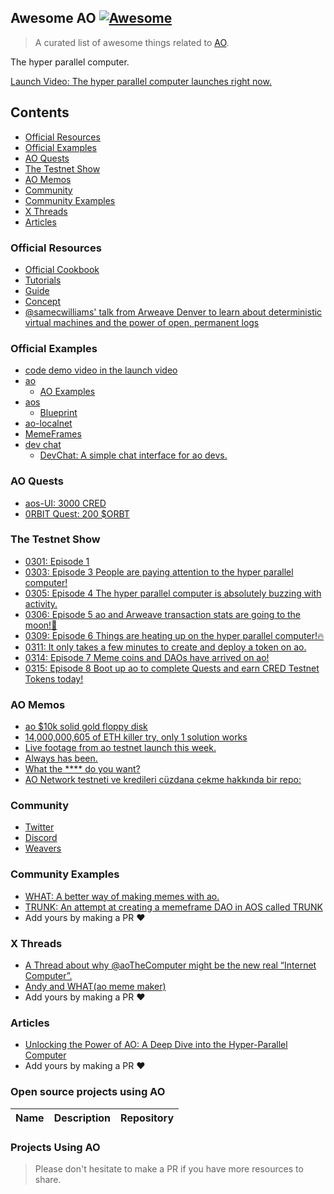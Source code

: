 ## Awesome AO [![Awesome](https://cdn.rawgit.com/sindresorhus/awesome/d7305f38d29fed78fa85652e3a63e154dd8e8829/media/badge.svg)](https://github.com/HelloRWA/awesome-ao)

> A curated list of awesome things related to [AO](https://ao.arweave.dev/).

The hyper parallel computer.

[Launch Video: The hyper parallel computer launches right now.](https://twitter.com/aoTheComputer/status/1762545634035290465)

## Contents

- [Official Resources](#official-resources)
- [Official Examples](#official-examples)
- [AO Quests](#ao-quests)
- [The Testnet Show](#the-testnet-show)
- [AO Memos](#ao-memos)
- [Community](#community)
- [Community Examples](#community-examples)
- [X Threads](#x-threads)
- [Articles](#articles)

### Official Resources

- [Official Cookbook](https://cookbook_ao.g8way.io/)
- [Tutorials](https://cookbook_ao.g8way.io/tutorials/index.html)
- [Guide](https://cookbook_ao.g8way.io/guides/index.html)
- [Concept](https://cookbook_ao.g8way.io/concepts/index.html)
- [@samecwilliams' talk from Arweave Denver to learn about deterministic virtual machines and the power of open, permanent logs](https://twitter.com/ar_io_network/status/1768668003753672941)

### Official Examples

- [code demo video in the launch video](https://twitter.com/aoTheComputer/status/1763702970040856833)
- [ao](https://github.com/permaweb/ao)
  - [AO Examples](https://github.com/permaweb/ao/tree/main/lua-examples)
- [aos](https://github.com/permaweb/aos)
  - [Blueprint](https://github.com/permaweb/aos/tree/main/blueprints)
- [ao-localnet](https://github.com/permaweb/ao-localnet)
- [MemeFrames](https://github.com/permaweb/memeframes)
- [dev chat](https://twitter.com/aoTheComputer/status/1768367488885244200)
  - [DevChat: A simple chat interface for ao devs.](https://github.com/samcamwilliams/DevChat)

### AO Quests

- [aos-UI: 3000 CRED](https://twitter.com/aoTheComputer/status/1767627422445572185)
- [0RBIT Quest: 200 $ORBT](https://twitter.com/0rbitco/status/1767978594783867262)

### The Testnet Show

- [0301: Episode 1](https://twitter.com/PSkinnerTech/status/1763376344581230943)
- [0303: Episode 3 People are paying attention to the hyper parallel computer!](https://twitter.com/aoTheComputer/status/1763987298012586204)
- [0305: Episode 4 The hyper parallel computer is absolutely buzzing with activity.](https://twitter.com/aoTheComputer/status/1764847266437960046)
- [0306: Episode 5 ao and Arweave transaction stats are going to the moon!🚀](https://twitter.com/aoTheComputer/status/1765142642541891713)
- [0309: Episode 6 Things are heating up on the hyper parallel computer!🔥](https://twitter.com/aoTheComputer/status/1766341140972966042)
- [0311: It only takes a few minutes to create and deploy a token on ao.](https://twitter.com/aoTheComputer/status/1766942885809901864)
- [0314: Episode 7 Meme coins and DAOs have arrived on ao!](https://twitter.com/aoTheComputer/status/1767950102180810925)
- [0315: Episode 8 Boot up ao to complete Quests and earn CRED Testnet Tokens today!](https://twitter.com/aoTheComputer/status/1768317921548501389)

### AO Memos

- [ao $10k solid gold floppy disk](https://twitter.com/aoTheComputer/status/1763020597972410731)
- [14,000,000,605 of ETH killer try, only 1 solution works](https://twitter.com/StarkEVM99/status/1763586312819679573)
- [Live footage from ao testnet launch this week.](https://twitter.com/aoTheComputer/status/1764397452809920670)
- [Always has been.](https://twitter.com/aoTheComputer/status/1765767671327719546)
- [What the **** do you want?](https://twitter.com/aoTheComputer/status/1766532348890554723)
- [AO Network testneti ve kredileri cüzdana çekme hakkında bir repo:](https://twitter.com/Ruesandora0/status/1766579273630994690)

### Community

- [Twitter](https://twitter.com/aoTheComputer)
- [Discord](https://discord.gg/vYctEs7aTd)
- [Weavers](https://twitter.com/Weavers_Org)

### Community Examples

- [WHAT: A better way of making memes with ao.](https://github.com/andytudhope/what)
- [TRUNK: An attempt at creating a memeframe DAO in AOS called TRUNK](https://github.com/Jonny-Ringo/trunk)
- Add yours by making a PR :heart:

### X Threads

- [A Thread about why @aoTheComputer might be the new real “Internet Computer”.](https://twitter.com/valeryz/status/1763739038140236078)
- [Andy and WHAT(ao meme maker)](https://twitter.com/cryptowanderer/status/1766476603041751439)
- Add yours by making a PR :heart:

### Articles

- [Unlocking the Power of AO: A Deep Dive into the Hyper-Parallel Computer](https://twitter.com/TRue_JDHarmony/status/1768490153117405621)
- Add yours by making a PR :heart:


### Open source projects using AO


| Name | Description | Repository |
|---|---|---|

### Projects Using AO
  
> Please don't hesitate to make a PR if you have more resources to share.
